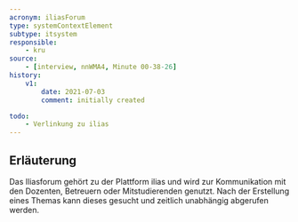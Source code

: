 ```yaml
---
acronym: iliasForum
type: systemContextElement
subtype: itsystem
responsible:
    - kru
source:
    - [interview, nnWMA4, Minute 00-38-26]
history:
    v1:
        date: 2021-07-03
        comment: initially created

todo:
    - Verlinkung zu ilias
---
```


## Erläuterung

Das Iliasforum gehört zu der Plattform ilias und wird zur Kommunikation mit den Dozenten, Betreuern oder Mitstudierenden genutzt. Nach der Erstellung eines Themas kann dieses gesucht und zeitlich unabhängig abgerufen werden.

